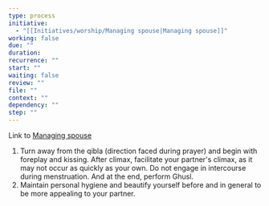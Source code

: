 ```yaml
---
type: process
initiative:
  - "[[Initiatives/worship/Managing spouse|Managing spouse]]"
working: false
due: ""
duration: 
recurrence: ""
start: ""
waiting: false
review: ""
file: ""
context: ""
dependency: ""
step: ""
---
```


Link to [Managing spouse](Initiatives/worship/Managing%20spouse.md)

1. Turn away from the qibla (direction faced during prayer) and begin with foreplay and kissing. After climax, facilitate your partner's climax, as it may not occur as quickly as your own. Do not engage in intercourse during menstruation. And at the end, perform Ghusl.
2. Maintain personal hygiene and beautify yourself before and in general to be more appealing to your partner.
 
